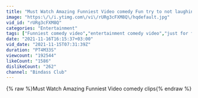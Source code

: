 ```yaml
---
title: "Must Watch Amazing Funniest Video comedy Fun try to not laughing | Bindass Club | Joke"
image: "https:\/\/i.ytimg.com\/vi\/rURg3cFXM8Q\/hqdefault.jpg"
vid_id: "rURg3cFXM8Q"
categories: "Entertainment"
tags: ["Funniest comedy video","entertainment comedy video","just for fun"]
date: "2021-11-16T16:15:37+03:00"
vid_date: "2021-11-15T07:31:39Z"
duration: "PT4M33S"
viewcount: "192544"
likeCount: "1586"
dislikeCount: "262"
channel: "Bindass Club"
---
```

{% raw %}Must Watch Amazing Funniest Video comedy clips{% endraw %}
